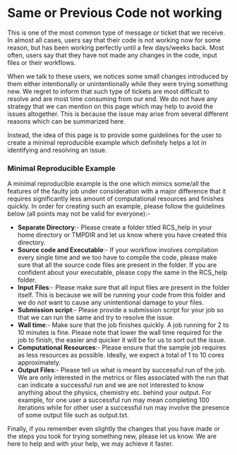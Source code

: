 # Same or Previous Code not working

This is one of the most common type of message or ticket that we receive. In almost all cases, users say that their code is not working now for some reason, but has been working perfectly until a few days/weeks back. Most often, users say that they have not made any changes in the code, input files or their workflows.

When we talk to these users, we notices some small changes introduced by them either intentionally or unintentionally while they were trying something new. We regret to inform that such type of tickets are most difficult to resolve and are most time consuming from our end. We do not have any strategy that we can mention on this page which may help to avoid the issues altogether. This is because the issue may arise from several different reasons which can be summarized here.

Instead, the idea of this page is to provide some guidelines for the user to create a minimal reproducible example which definitely helps a lot in identifying and resolving an issue.

### Minimal Reproducible Example

A minimal reproducible example is the one which mimics some/all the features of the faulty job under consideration with a major difference that it requires significantly less amount of  computational resources and finishes quickly. In order for creating such an example, please follow the guidelines below (all points may not be valid for everyone):-

* **Separate Directory**:- Please create a folder titled RCS_help in your home directory or TMPDIR and let us know where you have created this directory.
* **Source code and Executable**:- If your workflow involves compilation every single time and we too have to compile the code, please make sure that all the source code files are present in the folder. If you are confident about your executable, please copy the same in the RCS_help folder.
* **Input Files**:- Please make sure that all input files are present in the folder itself. This is because we will be running your code from this folder and we do not want to cause any unintentional damage to your files.
* **Submission script**:- Please provide a submission script for your job so that we can run the same and try to resolve the issue.
* **Wall time**:- Make sure that the job finishes quickly. A job running for 2 to 10 minutes is fine. Please note that lower the wall time required for the job to finish, the easier and quicker it will be for us to sort out the issue.
* **Computational Resources**:- Please ensure that the sample job requires as less resources as possible. Ideally, we expect a total of 1 to 10 cores approximately.
* **Output Files**:- Please tell us what is meant by successful run of the job. We are only interested in the metrics or files associated with the run that can indicate a successful run and we are not interested to know anything about the physics, chemistry etc. behind your output. For example, for one user a successful run may mean completing 100 iterations while for other user a successful run may involve the presence of some output file such as output.txt.

Finally, if you remember even slightly the changes that you have made or the steps you took for trying something new, please let us know. We are here to help and with your help, we may achieve it faster.
